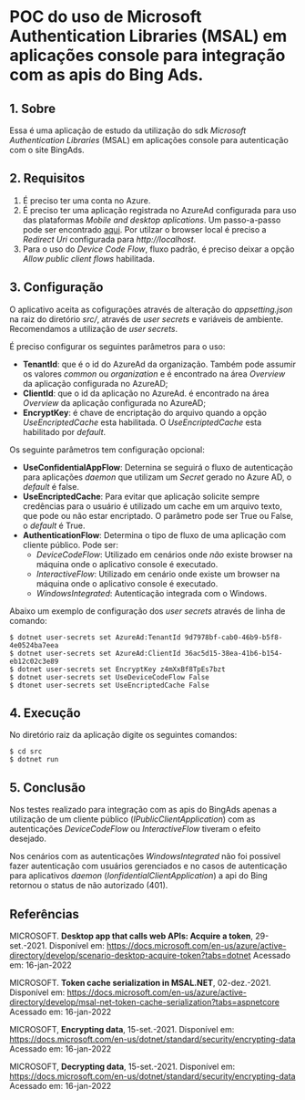 # POC do uso de Microsoft Authentication Libraries (MSAL) em aplicações console para integração com as apis do Bing Ads.

## 1. Sobre

Essa é uma aplicação de estudo da utilização do sdk _Microsoft Authentication Libraries_ (MSAL) em aplicações console para autenticação com o site BingAds.

## 2. Requisitos

1. É preciso ter uma conta no Azure.
2. É preciso ter uma aplicação registrada no AzureAd configurada para uso das plataformas _Mobile and desktop aplications_. Um passo-a-passo pode ser encontrado [aqui](https://docs.microsoft.com/en-us/azure/active-directory/develop/quickstart-register-app). Por utilzar o browser local é preciso a _Redirect Uri_ configurada para _http://localhost_.
3. Para o uso do _Device Code Flow_, fluxo padrão, é preciso deixar a opção _Allow public client flows_ habilitada.

## 3. Configuração

O aplicativo aceita as cofigurações através de alteração do _appsetting.json_ na raiz do diretório _src/_, através de _user secrets_ e variáveis de ambiente. Recomendamos a utilização de _user secrets_.

É preciso configurar os seguintes parâmetros para o uso:

* **TenantId**: que é o id do AzureAd da organização. Também pode assumir os valores _common_ ou _organization_ e é encontrado na área _Overview_ da aplicação configurada no AzureAD;
* **ClientId**: que o id da aplicação no AzureAd. é encontrado na área _Overview_ da aplicação configurada no AzureAD;
* **EncryptKey**: é chave de encriptação do arquivo quando a opção _UseEncriptedCache_ esta habilitada. O _UseEncriptedCache_ esta habilitado por _default_.

Os seguinte parâmetros tem configuração opcional:

* **UseConfidentialAppFlow**: Deternina se seguirá o fluxo de autenticação para aplicações _daemon_ que utilizam um _Secret_ gerado no Azure AD, o _default_ é false.
* **UseEncriptedCache**: Para evitar que aplicação solicite sempre credências para o usuário é utilizado um cache em um arquivo texto, que pode ou não estar encriptado. O parâmetro pode ser True ou False, o _default_ é True.
* **AuthenticationFlow**: Determina o tipo de fluxo de uma aplicação com cliente público. Pode ser:
    - _DeviceCodeFlow_: Utilizado em cenários onde _não_ existe browser na máquina onde o aplicativo console é executado.
    - _InteractiveFlow_: Utilizado em cenário onde existe um browser na máquina onde o aplicativo console é executado.
    - _WindowsIntegrated_: Autenticação integrada com o Windows.

Abaixo um exemplo de configuração dos _user secrets_ através de linha de comando:

``` Shell
$ dotnet user-secrets set AzureAd:TenantId 9d7978bf-cab0-46b9-b5f8-4e0524ba7eea
$ dotnet user-secrets set AzureAd:ClientId 36ac5d15-38ea-41b6-b154-eb12c02c3e89
$ dotnet user-secrets set EncryptKey z4mXxBf8TpEs7bzt
$ dotnet user-secrets set UseDeviceCodeFlow False
$ dtonet user-secrets set UseEncriptedCache False
```

## 4. Execução

No diretório raiz da aplicação digite os seguintes comandos:

``` Shell
$ cd src
$ dotnet run
```

## 5. Conclusão

Nos testes realizado para integração com as apis do BingAds apenas a utilização de um cliente público (_IPublicClientApplication_) com as autenticações _DeviceCodeFlow_ ou _InteractiveFlow_ tiveram o efeito desejado.

Nos cenários com as autenticações _WindowsIntegrated_ não foi possível fazer autenticação com usuários gerenciados e no casos de autenticação para aplicativos _daemon_ (_IonfidentialClientApplication_) a api do Bing retornou o status de não autorizado (401).

## Referências

MICROSOFT. **Desktop app that calls web APIs: Acquire a token**, 29-set.-2021. Disponível em: <https://docs.microsoft.com/en-us/azure/active-directory/develop/scenario-desktop-acquire-token?tabs=dotnet> Acessado em: 16-jan-2022

MICROSOFT. **Token cache serialization in MSAL.NET**, 02-dez.-2021. Disponível em: <https://docs.microsoft.com/en-us/azure/active-directory/develop/msal-net-token-cache-serialization?tabs=aspnetcore> Acessado em: 16-jan-2022

MICROSOFT, **Encrypting data**, 15-set.-2021. Disponível em: <https://docs.microsoft.com/en-us/dotnet/standard/security/encrypting-data> Acessado em: 16-jan-2022

MICROSOFT, **Decrypting data**, 15-set.-2021. Disponível em: <https://docs.microsoft.com/en-us/dotnet/standard/security/encrypting-data> Acessado em: 16-jan-2022
